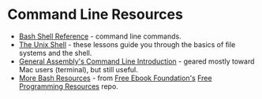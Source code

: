 # Command Line Resources

- [Bash Shell Reference](https://courses.cs.washington.edu/courses/cse390a/14au/bash.html) - command line commands.
- [The Unix Shell](http://swcarpentry.github.io/shell-novice/) - these lessons guide you through the basics of file systems and the shell. 
- [General Assembly's Command Line Introduction](http://generalassembly.github.io/prework/cl/#/) - geared mostly toward Mac users (terminal), but still useful.
- [More Bash Resources](https://github.com/EbookFoundation/free-programming-books/blob/master/free-programming-books.md#bash) - from [Free Ebook Foundation's](https://github.com/EbookFoundation) [Free Programming Resources](https://github.com/EbookFoundation/free-programming-books) repo.
